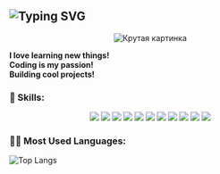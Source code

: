 ## ![Typing SVG](https://readme-typing-svg.herokuapp.com?size=24&color=000000&font=Nunito&weight=700&lines=Hello,+I'm+Evgeny!;I'm+a+Frontend+Developer!)

<p align="center">   
  <img src="https://media1.giphy.com/media/zOvBKUUEERdNm/giphy-downsized.gif" alt="Крутая картинка">
</p>

**I love learning new things!**  
**Coding is my passion!**  
**Building cool projects!**

### 🚀 Skills:
<p align="center">
  <img src="https://img.shields.io/badge/-HTML-E34F26?style=flat-square&logo=html5&logoColor=white" />
  <img src="https://img.shields.io/badge/-CSS-1572B6?style=flat-square&logo=css3&logoColor=white" />
  <img src="https://img.shields.io/badge/-JavaScript-F7DF1E?style=flat-square&logo=javascript&logoColor=black" />
  <img src="https://img.shields.io/badge/-Styled%20Components-db7093?style=flat-square&logo=styled-components&logoColor=white" />
  <img src="https://img.shields.io/badge/-React-61DAFB?style=flat-square&logo=react&logoColor=black" />
  <img src="https://img.shields.io/badge/-Tailwind%20CSS-06B6D4?style=flat-square&logo=tailwind-css&logoColor=white" />
  <img src="https://img.shields.io/badge/-Redux-764ABC?style=flat-square&logo=redux&logoColor=white" />
  <img src="https://img.shields.io/badge/-Next.js-000000?style=flat-square&logo=next.js&logoColor=white" />
  <img src="https://img.shields.io/badge/-Firebase-FFCA28?style=flat-square&logo=firebase&logoColor=black" />
  <img src="https://img.shields.io/badge/-Prisma-2D3748?style=flat-square&logo=prisma&logoColor=white" />
  <img src="https://img.shields.io/badge/-PostgreSQL-4169E1?style=flat-square&logo=postgresql&logoColor=white" />
</p>


### 🧑‍💻 Most Used Languages:
![Top Langs](https://github-readme-stats.vercel.app/api/top-langs/?username=ST4RFKR&theme=light)



<!--
**ST4RFKR/ST4RFKR** is a ✨ _special_ ✨ repository because its `README.md` (this file) appears on your GitHub profile.

Here are some ideas to get you started:

- 🔭 I’m currently working on ...
- 🌱 I’m currently learning ...
- 👯 I’m looking to collaborate on ...
- 🤔 I’m looking for help with ...
- 💬 Ask me about ...
- 📫 How to reach me: ...
- 😄 Pronouns: ...
- ⚡ Fun fact: ...
-->
